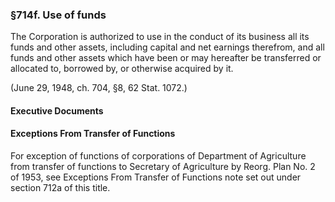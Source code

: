 ### §714f. Use of funds ###

The Corporation is authorized to use in the conduct of its business all its funds and other assets, including capital and net earnings therefrom, and all funds and other assets which have been or may hereafter be transferred or allocated to, borrowed by, or otherwise acquired by it.

(June 29, 1948, ch. 704, §8, 62 Stat. 1072.)

#### **Executive Documents** ####

#### Exceptions From Transfer of Functions ####

For exception of functions of corporations of Department of Agriculture from transfer of functions to Secretary of Agriculture by Reorg. Plan No. 2 of 1953, see Exceptions From Transfer of Functions note set out under section 712a of this title.